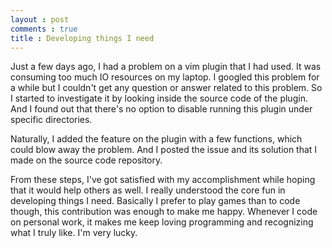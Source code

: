 ```yaml
---
layout : post
comments : true
title : Developing things I need
---
```


Just a few days ago, I had a problem on a vim plugin that I had used. It was consuming too much IO resources on my laptop. I googled this problem for a while but I couldn't get any question or answer related to this problem. So I started to investigate it by looking inside the source code of the plugin. And I found out that there's no option to disable running this plugin under specific directories.

<!--break-->

Naturally, I added the feature on the plugin with a few functions, which could blow away the problem. And I posted the issue and its solution that I made on the source code repository.

From these steps, I've got satisfied with my accomplishment while hoping that it would help others as well. I really understood the core fun in developing things I need. Basically I prefer to play games than to code though, this contribution was enough to make me happy. Whenever I code on personal work, it makes me keep loving programming and recognizing what I truly like. I'm very lucky.
